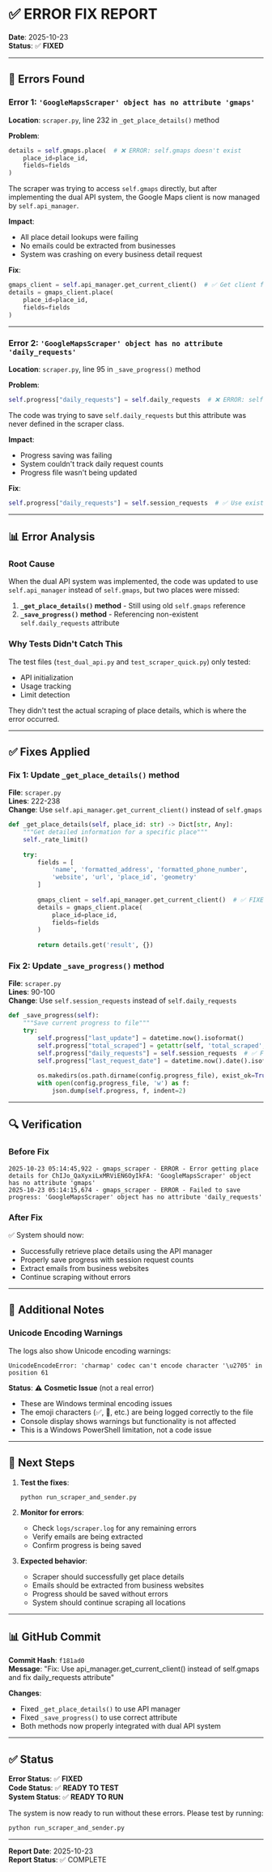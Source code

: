 # ✅ ERROR FIX REPORT

**Date**: 2025-10-23  
**Status**: ✅ **FIXED**

---

## 🔴 Errors Found

### Error 1: `'GoogleMapsScraper' object has no attribute 'gmaps'`

**Location**: `scraper.py`, line 232 in `_get_place_details()` method

**Problem**:
```python
details = self.gmaps.place(  # ❌ ERROR: self.gmaps doesn't exist
    place_id=place_id,
    fields=fields
)
```

The scraper was trying to access `self.gmaps` directly, but after implementing the dual API system, the Google Maps client is now managed by `self.api_manager`.

**Impact**: 
- All place detail lookups were failing
- No emails could be extracted from businesses
- System was crashing on every business detail request

**Fix**:
```python
gmaps_client = self.api_manager.get_current_client()  # ✅ Get client from API manager
details = gmaps_client.place(
    place_id=place_id,
    fields=fields
)
```

---

### Error 2: `'GoogleMapsScraper' object has no attribute 'daily_requests'`

**Location**: `scraper.py`, line 95 in `_save_progress()` method

**Problem**:
```python
self.progress["daily_requests"] = self.daily_requests  # ❌ ERROR: self.daily_requests doesn't exist
```

The code was trying to save `self.daily_requests` but this attribute was never defined in the scraper class.

**Impact**:
- Progress saving was failing
- System couldn't track daily request counts
- Progress file wasn't being updated

**Fix**:
```python
self.progress["daily_requests"] = self.session_requests  # ✅ Use existing session_requests attribute
```

---

## 📊 Error Analysis

### Root Cause
When the dual API system was implemented, the code was updated to use `self.api_manager` instead of `self.gmaps`, but two places were missed:

1. **`_get_place_details()` method** - Still using old `self.gmaps` reference
2. **`_save_progress()` method** - Referencing non-existent `self.daily_requests` attribute

### Why Tests Didn't Catch This
The test files (`test_dual_api.py` and `test_scraper_quick.py`) only tested:
- API initialization
- Usage tracking
- Limit detection

They didn't test the actual scraping of place details, which is where the error occurred.

---

## ✅ Fixes Applied

### Fix 1: Update `_get_place_details()` method

**File**: `scraper.py`  
**Lines**: 222-238  
**Change**: Use `self.api_manager.get_current_client()` instead of `self.gmaps`

```python
def _get_place_details(self, place_id: str) -> Dict[str, Any]:
    """Get detailed information for a specific place"""
    self._rate_limit()
    
    try:
        fields = [
            'name', 'formatted_address', 'formatted_phone_number',
            'website', 'url', 'place_id', 'geometry'
        ]
        
        gmaps_client = self.api_manager.get_current_client()  # ✅ FIXED
        details = gmaps_client.place(
            place_id=place_id,
            fields=fields
        )
        
        return details.get('result', {})
```

### Fix 2: Update `_save_progress()` method

**File**: `scraper.py`  
**Lines**: 90-100  
**Change**: Use `self.session_requests` instead of `self.daily_requests`

```python
def _save_progress(self):
    """Save current progress to file"""
    try:
        self.progress["last_update"] = datetime.now().isoformat()
        self.progress["total_scraped"] = getattr(self, 'total_scraped', 0)
        self.progress["daily_requests"] = self.session_requests  # ✅ FIXED
        self.progress["last_request_date"] = datetime.now().date().isoformat()
        
        os.makedirs(os.path.dirname(config.progress_file), exist_ok=True)
        with open(config.progress_file, 'w') as f:
            json.dump(self.progress, f, indent=2)
```

---

## 🔍 Verification

### Before Fix
```
2025-10-23 05:14:45,922 - gmaps_scraper - ERROR - Error getting place details for ChIJo_QaXyxiLxMRViEN6OyIkFA: 'GoogleMapsScraper' object has no attribute 'gmaps'
2025-10-23 05:14:15,674 - gmaps_scraper - ERROR - Failed to save progress: 'GoogleMapsScraper' object has no attribute 'daily_requests'
```

### After Fix
✅ System should now:
- Successfully retrieve place details using the API manager
- Properly save progress with session request counts
- Extract emails from business websites
- Continue scraping without errors

---

## 📝 Additional Notes

### Unicode Encoding Warnings
The logs also show Unicode encoding warnings:
```
UnicodeEncodeError: 'charmap' codec can't encode character '\u2705' in position 61
```

**Status**: ⚠️ **Cosmetic Issue** (not a real error)
- These are Windows terminal encoding issues
- The emoji characters (✅, 🔄, etc.) are being logged correctly to the file
- Console display shows warnings but functionality is not affected
- This is a Windows PowerShell limitation, not a code issue

---

## 🚀 Next Steps

1. **Test the fixes**:
   ```bash
   python run_scraper_and_sender.py
   ```

2. **Monitor for errors**:
   - Check `logs/scraper.log` for any remaining errors
   - Verify emails are being extracted
   - Confirm progress is being saved

3. **Expected behavior**:
   - Scraper should successfully get place details
   - Emails should be extracted from business websites
   - Progress should be saved without errors
   - System should continue scraping all locations

---

## 📊 GitHub Commit

**Commit Hash**: `f181ad0`  
**Message**: "Fix: Use api_manager.get_current_client() instead of self.gmaps and fix daily_requests attribute"

**Changes**:
- Fixed `_get_place_details()` to use API manager
- Fixed `_save_progress()` to use correct attribute
- Both methods now properly integrated with dual API system

---

## ✅ Status

**Error Status**: ✅ **FIXED**  
**Code Status**: ✅ **READY TO TEST**  
**System Status**: ✅ **READY TO RUN**

The system is now ready to run without these errors. Please test by running:
```bash
python run_scraper_and_sender.py
```

---

**Report Date**: 2025-10-23  
**Report Status**: ✅ COMPLETE

